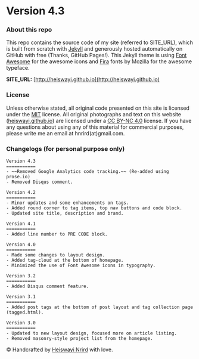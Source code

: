 # Version 4.3

### About this repo

This repo contains the source code of my site (referred to SITE_URL), which is built from scratch with [Jekyll](http://jekyllrb.com/) and generously hosted automatically on GitHub with free (Thanks, GitHub Pages!). This Jekyll theme is using [Font Awesome](https://fortawesome.github.io/Font-Awesome/) for the awesome icons and [Fira](https://github.com/mozilla/Fira) fonts by Mozilla for the awesome typeface.

**SITE_URL:** [http://heiswayi.github.io](http://heiswayi.github.io)

### License

Unless otherwise stated, all original code presented on this site is licensed under the [MIT](LICENSE.md) license. All original photographs and text on this website ([heiswayi.github.io](http://heiswayi.github.io)) are licensed under a [CC BY-NC 4.0](https://creativecommons.org/licenses/by-nc/4.0/) license. If you have any questions about using any of this material for commercial purposes, please write me an email at hnrird(at)gmail.com.

### Changelogs (for personal purpose only)

```
Version 4.3
===========
- ~~Removed Google Analytics code tracking.~~ (Re-added using prose.io)
- Removed Disqus comment.

Version 4.2
===========
- Minor updates and some enhancements on tags.
- Added round corner to tag items, top nav buttons and code block.
- Updated site title, description and brand.

Version 4.1
===========
- Added line number to PRE CODE block.

Version 4.0
===========
- Made some changes to layout design.
- Added tag-cloud at the bottom of homepage.
- Minimized the use of Font Awesome icons in typography.

Version 3.2
===========
- Added Disqus comment feature.

Version 3.1
===========
- Added post tags at the bottom of post layout and tag collection page (tagged.html).

Version 3.0
===========
- Updated to new layout design, focused more on article listing.
- Removed masonry-style project list from the homepage.
```

© Handcrafted by [Heiswayi Nrird](http://heiswayi.github.io) with love.
